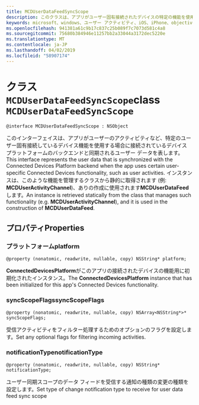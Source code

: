 ```yaml
---
title: MCDUserDataFeedSyncScope
description: このクラスは、アプリがユーザー固有接続されたデバイスの特定の機能を使用する場合に接続されているデバイス プラットフォームのバックエンドと同期されるユーザー データを表します。
keywords: microsoft、windows、ユーザー アクティビティ、iOS、iPhone、objectiveC に接続されているデバイス、プロジェクトのローマ
ms.openlocfilehash: 941381a61c9b17c837c25b089f7c7073d581c4a8
ms.sourcegitcommit: 75680b384946e11257bb2a33044a3172dec5220e
ms.translationtype: MT
ms.contentlocale: ja-JP
ms.lasthandoff: 04/02/2019
ms.locfileid: "58907174"
---
```

# <a name="class-mcduserdatafeedsyncscope"></a><span data-ttu-id="6e5d7-104">クラス `MCDUserDataFeedSyncScope`</span><span class="sxs-lookup"><span data-stu-id="6e5d7-104">class `MCDUserDataFeedSyncScope`</span></span>

```
@interface MCDUserDataFeedSyncScope : NSObject
```
 <span data-ttu-id="6e5d7-105">このインターフェイスは、アプリがユーザーのアクティビティなど、特定のユーザー固有接続しているデバイス機能を使用する場合に接続されているデバイス プラットフォームのバックエンドと同期されるユーザー データを表します。</span><span class="sxs-lookup"><span data-stu-id="6e5d7-105">This interface represents the user data that is synchronized with the Connected Devices Platform backend when the app uses certain user-specific Connected Devices functionality, such as user activities.</span></span> <span data-ttu-id="6e5d7-106">インスタンスは、このような機能を管理するクラスから静的に取得されます (例: **MCDUserActivityChannel**)、ありの作成に使用されます**MCDUserDataFeed**します。</span><span class="sxs-lookup"><span data-stu-id="6e5d7-106">An instance is retrieved statically from the class that manages such functionality (e.g. **MCDUserActivityChannel**), and it is used in the construction of **MCDUserDataFeed**.</span></span>

## <a name="properties"></a><span data-ttu-id="6e5d7-107">プロパティ</span><span class="sxs-lookup"><span data-stu-id="6e5d7-107">Properties</span></span>

### <a name="platform"></a><span data-ttu-id="6e5d7-108">プラットフォーム</span><span class="sxs-lookup"><span data-stu-id="6e5d7-108">platform</span></span>
`@property (nonatomic, readwrite, nullable, copy) NSString* platform;`

<span data-ttu-id="6e5d7-109">**ConnectedDevicesPlatform**がこのアプリの接続されたデバイスの機能用に初期化されたインスタンス。</span><span class="sxs-lookup"><span data-stu-id="6e5d7-109">The **ConnectedDevicesPlatform** instance that has been initialized for this app's Connected Devices functionality.</span></span>

### <a name="syncscopeflags"></a><span data-ttu-id="6e5d7-110">syncScopeFlags</span><span class="sxs-lookup"><span data-stu-id="6e5d7-110">syncScopeFlags</span></span>
`@property (nonatomic, readwrite, nullable, copy) NSArray<NSString*>* syncScopeFlags;`

<span data-ttu-id="6e5d7-111">受信アクティビティをフィルター処理するためのオプションのフラグを設定します。</span><span class="sxs-lookup"><span data-stu-id="6e5d7-111">Set any optional flags for filtering incoming activities.</span></span>

### <a name="notificationtype"></a><span data-ttu-id="6e5d7-112">notificationType</span><span class="sxs-lookup"><span data-stu-id="6e5d7-112">notificationType</span></span>
`@property (nonatomic, readwrite, nullable, copy) NSString* notificationType;`

<span data-ttu-id="6e5d7-113">ユーザー同期スコープのデータ フィードを受信する通知の種類の変更の種類を設定します。</span><span class="sxs-lookup"><span data-stu-id="6e5d7-113">Set type of change notification type to receive for user data feed sync scope</span></span>

```